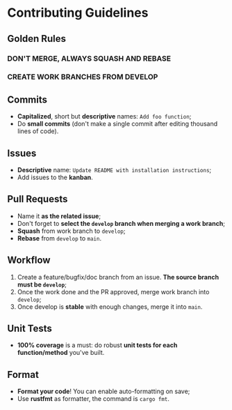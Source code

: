 # Contributing Guidelines

## Golden Rules

### DON'T MERGE, ALWAYS SQUASH AND REBASE
### CREATE WORK BRANCHES FROM DEVELOP

## Commits

- **Capitalized**, short but **descriptive** names: `Add foo function`;
- Do **small commits** (don't make a single commit after editing thousand lines of code).

## Issues

- **Descriptive** name: `Update README with installation instructions`;
- Add issues to the **kanban**.

## Pull Requests

- Name it **as the related issue**;
- Don't forget to **select the `develop` branch when merging a work branch**;
- **Squash** from work branch to `develop`;
- **Rebase** from `develop` to `main`.

## Workflow

1. Create a feature/bugfix/doc branch from an issue. **The source branch must be `develop`**;
2. Once the work done and the PR approved, merge work branch into `develop`;
3. Once develop is **stable** with enough changes, merge it into `main`.

## Unit Tests

- **100% coverage** is a must: do robust **unit tests for each function/method** you've built.

## Format

- **Format your code**! You can enable auto-formatting on save;
- Use **rustfmt** as formatter, the command is `cargo fmt`.
